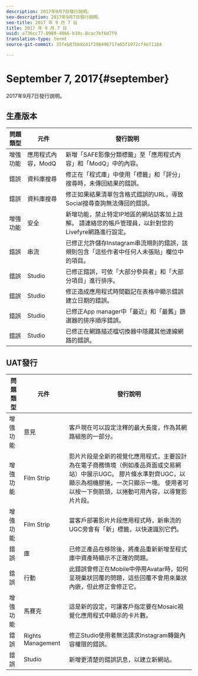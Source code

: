 ```yaml
---
description: 2017年9月7日發行說明。
seo-description: 2017年9月7日發行說明。
seo-title: 2017 年 9 月 7 日
title: 2017 年 9 月 7 日
uuid: a736cc77-8989-4066-b19c-8cac7bf6d7f9
translation-type: tm+mt
source-git-commit: 35feb87bb82d1f298496717a65f1972cf4e71104

---
```



# September 7, 2017{#september}

2017年9月7日發行說明。

## 生產版本

| **問題類型** | **元件** | **發行說明** |
|---|---|---|
| 增強功能 | 應用程式內容，ModQ | 新增「SAFE影像分類標籤」至「應用程式內容」和「ModQ」中的內容。 |
| 錯誤 | 資料庫搜尋 | 修正在「程式庫」中使用「標籤」和「評分」搜尋時，未傳回結果的錯誤。 |
| 錯誤 | 資料庫搜尋 | 修正如果結果清單包含格式錯誤的URL，導致Social搜尋查詢無法傳回的錯誤。 |
| 增強功能 | 安全 | 新增功能，禁止特定IP地區的網站訪客加上註解。 請連絡您的帳戶管理員，以針對您的Livefyre網路進行設定。 |
| 錯誤 | 串流 | 已修正允許儲存Instagram串流規則的錯誤，該規則包含「這些作者中任何人未張貼」欄位中的項目。 |
| 錯誤 | Studio | 已修正錯誤，可依「大部分參與者」和「大部分項目」進行排序。 |
| 錯誤 | Studio | 修正造成應用程式時間戳記在表格中顯示錯誤建立日期的錯誤。 |
| 錯誤 | Studio | 已修正App manager中「最近」和「最舊」篩選器的排序順序錯誤。 |
| 錯誤 | Studio | 已修正在網路描述檔切換器中隱藏其他連線網路的錯誤。 |

## UAT發行

| **問題類型** | **元件** | **發行說明** |
|---|---|---|
| 增強功能 | 意見 | 客戶現在可以設定注釋的最大長度，作為其網路組態的一部分。 |
| 增強功能 | Film Strip | 影片片段是全新的視覺化應用程式，主要設計為在電子商務情境（例如產品頁面或交易網站）中展示UGC。 膠片條水準對齊UGC，以顯示為相機膠捲，一次只顯示一塊。 使用者可以按一下側箭頭，以捲動可用內容，以導覽影片片段。 |
| 增強功能 | Film Strip | 當客戶部署影片片段應用程式時，新串流的UGC旁會有「新」標籤，以快速識別它們。 |
| 錯誤 | 庫 | 已修正產品在移除後，將產品重新新增至程式庫中資產時顯示不正確的問題。 |
| 錯誤 | 行動 | 此錯誤會修正在Mobile中停用Avatar時，如何呈現巢狀回覆的問題，這些回覆不會用來巢狀內嵌，但此修正會修正它。 |
| 增強功能 | 馬賽克 | 這是新的設定，可讓客戶指定要在Mosaic視覺化應用程式中顯示的卡片數。 |
| 錯誤 | Rights Management | 修正Studio使用者無法請求Instagram轉盤內容權限的錯誤。 |
| 錯誤 | Studio | 新增更清楚的錯誤訊息，以建立新網站。 |


